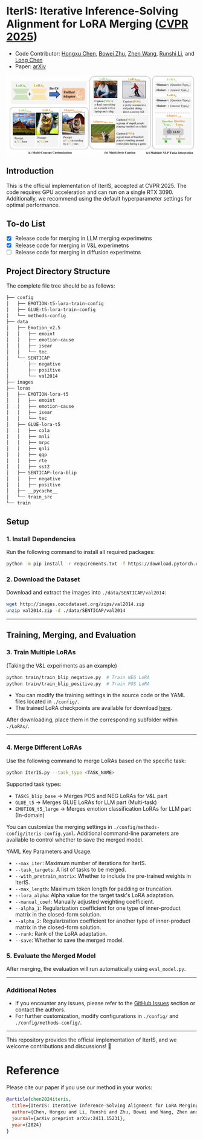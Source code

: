 # IterIS: Iterative Inference-Solving Alignment for LoRA Merging ([CVPR 2025](https://cvpr.thecvf.com/))

- Code Contributor: [Hongxu Chen](https://ustcchx.github.io/hongxuchen.github.io/), [Bowei Zhu](https://www.linkedin.com/in/%E6%9F%8F%E8%8B%87-%E6%9C%B1-60b620335/), [Zhen Wang](https://github.com/baaaad), [Runshi Li](https://orcid.org/0009-0008-6586-4914), and [Long Chen](https://zjuchenlong.github.io/)
- Paper: [arXiv](https://arxiv.org/pdf/2411.15231)

<img src="images/IterIS-merging.png" alt="teaser image" width="800"/>


## Introduction
This is the official implementation of IterIS, accepted at CVPR 2025. The code requires GPU acceleration and can run on a single RTX 3090. Additionally, we recommend using the default hyperparameter settings for optimal performance. 

## To-do List
- [X] Release code for merging in LLM merging experimetns 
- [X] Release code for merging in V&L experimetns
- [ ] Release code for merging in diffusion experimetns  

## Project Directory Structure
The complete file tree should be as follows:

```
├── config
│   ├── EMOTION-t5-lora-train-config
│   ├── GLUE-t5-lora-train-config
│   └── methods-config
├── data
│   ├── Emotion_v2.5
│   │   ├── emoint
│   │   ├── emotion-cause
│   │   ├── isear
│   │   └── tec
│   └── SENTICAP
│       ├── negative
│       ├── positive
│       └── val2014
├── images
├── loras
│   ├── EMOTION-lora-t5
│   │   ├── emoint
│   │   ├── emotion-cause
│   │   ├── isear
│   │   └── tec
│   ├── GLUE-lora-t5
│   │   ├── cola
│   │   ├── mnli
│   │   ├── mrpc
│   │   ├── qnli
│   │   ├── qqp
│   │   ├── rte
│   │   ├── sst2
│   ├── SENTICAP-lora-blip
│   │   ├── negative
│   │   ├── positive
│   ├── __pycache__
│   └── train_src
└── train
```

## Setup
### 1. Install Dependencies
Run the following command to install all required packages:  
```bash
python -m pip install -r requirements.txt -f https://download.pytorch.org/whl/cu121/torch_stable.html
```

### 2. Download the Dataset
Download and extract the images into `./data/SENTICAP/val2014`:  
```bash
wget http://images.cocodataset.org/zips/val2014.zip
unzip val2014.zip -d ./data/SENTICAP/val2014
```

---

## Training, Merging, and Evaluation
### 3. Train Multiple LoRAs  
(Taking the V&L experiments as an example)
```bash
python train/train_blip_negative.py  # Train NEG LoRA
python train/train_blip_positive.py  # Train POS LoRA
```
- You can modify the training settings in the source code or the YAML files located in `./config/`.
- The trained LoRA checkpoints are available for download [here](https://huggingface.co/Daxuxu36).

After downloading, place them in the corresponding subfolder within `./LoRAs/`.

---

### 4. Merge Different LoRAs  
Use the following command to merge LoRAs based on the specific task:  
```bash
python IterIS.py --task_type <TASK_NAME>
```
Supported task types:  
- `TASKS_blip_base` → Merges POS and NEG LoRAs for V&L part
- `GLUE_t5` → Merges GLUE LoRAs for LLM part (Multi-task)
- `EMOTION_t5_large` → Merges emotion classification LoRAs for LLM part (In-domain)

You can customize the merging settings in `./config/methods-config/iteris-config.yaml`. Additional command-line parameters are available to control whether to save the merged model. 

YAML Key Parameters and Usage:  
- `--max_iter`: Maximum number of iterations for IterIS.  
- `--task_targets`: A list of tasks to be merged.  
- `--with_pretrain_matrix`: Whether to include the pre-trained weights in IterIS.  
- `--max_length`: Maximum token length for padding or truncation.  
- `--lora_alpha`: Alpha value for the target task's LoRA adaptation.  
- `--manual_coef`: Manually adjusted weighting coefficient.  
- `--alpha_1`: Regularization coefficient for one type of inner-product matrix in the closed-form solution.  
- `--alpha_2`: Regularization coefficient for another type of inner-product matrix in the closed-form solution.  
- `--rank`: Rank of the LoRA adaptation.  
- `--save`: Whether to save the merged model.

<!-- Our merged model checkpoints are available [here](). -->

### 5. Evaluate the Merged Model  
After merging, the evaluation will run automatically using `eval_model.py`.  

---

### Additional Notes
- If you encounter any issues, please refer to the [GitHub Issues]() section or contact the authors.
- For further customization, modify configurations in `./config/` and `./config/methods-config/`.

---

This repository provides the official implementation of IterIS, and we welcome contributions and discussions! 🚀

# Reference
Please cite our paper if you use our method in your works:

```bibtex
@article{chen2024iteris,
  title={IterIS: Iterative Inference-Solving Alignment for LoRA Merging},
  author={Chen, Hongxu and Li, Runshi and Zhu, Bowei and Wang, Zhen and Chen, Long},
  journal={arXiv preprint arXiv:2411.15231},
  year={2024}
}

